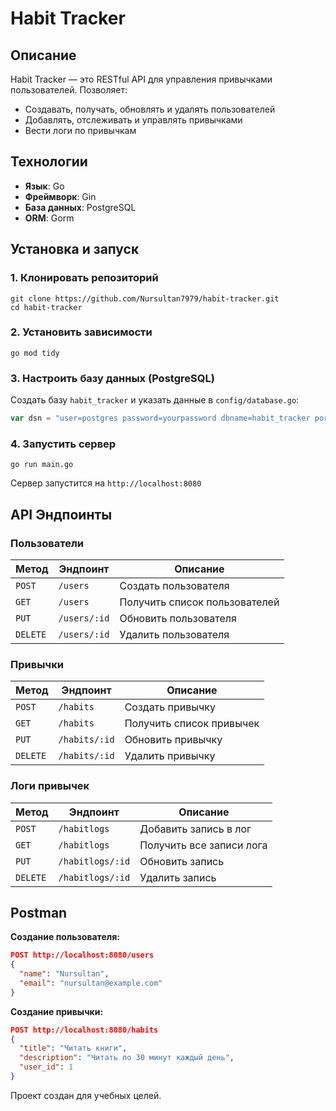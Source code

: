 # Habit Tracker 

## Описание
Habit Tracker — это RESTful API для управления привычками пользователей. Позволяет:
- Создавать, получать, обновлять и удалять пользователей
- Добавлять, отслеживать и управлять привычками
- Вести логи по привычкам

## Технологии
- **Язык**: Go
- **Фреймворк**: Gin
- **База данных**: PostgreSQL
- **ORM**: Gorm

## Установка и запуск
### 1. Клонировать репозиторий
```
git clone https://github.com/Nursultan7979/habit-tracker.git
cd habit-tracker
```

### 2. Установить зависимости
```
go mod tidy
```

### 3. Настроить базу данных (PostgreSQL)
Создать базу `habit_tracker` и указать данные в `config/database.go`:
```go
var dsn = "user=postgres password=yourpassword dbname=habit_tracker port=5432 sslmode=disable"
```

### 4. Запустить сервер
```
go run main.go
```

Сервер запустится на `http://localhost:8080`

## API Эндпоинты

### Пользователи
| Метод | Эндпоинт | Описание |
|--------|----------|------------|
| `POST` | `/users` | Создать пользователя |
| `GET` | `/users` | Получить список пользователей |
| `PUT` | `/users/:id` | Обновить пользователя |
| `DELETE` | `/users/:id` | Удалить пользователя |

### Привычки
| Метод | Эндпоинт | Описание |
|--------|----------|------------|
| `POST` | `/habits` | Создать привычку |
| `GET` | `/habits` | Получить список привычек |
| `PUT` | `/habits/:id` | Обновить привычку |
| `DELETE` | `/habits/:id` | Удалить привычку |

### Логи привычек
| Метод | Эндпоинт | Описание |
|--------|----------|------------|
| `POST` | `/habitlogs` | Добавить запись в лог |
| `GET` | `/habitlogs` | Получить все записи лога |
| `PUT` | `/habitlogs/:id` | Обновить запись |
| `DELETE` | `/habitlogs/:id` | Удалить запись |

## Postman
**Создание пользователя:**
```json
POST http://localhost:8080/users
{
  "name": "Nursultan",
  "email": "nursultan@example.com"
}
```

**Создание привычки:**
```json
POST http://localhost:8080/habits
{
  "title": "Читать книги",
  "description": "Читать по 30 минут каждый день",
  "user_id": 1
}
```

Проект создан для учебных целей.

